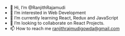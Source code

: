 - 👋 Hi, I’m @RanjithRajamudi
- 👀 I’m interested in Web Development
- 🌱 I’m currently learning React, Redux and JavaScript
- 💞️ I’m looking to collaborate on React Projects.
- 📫 How to reach me ranjithrajmudigowda@gmail.com

<!---
RanjithRajamudi/RanjithRajamudi is a ✨ special ✨ repository because its `README.md` (this file) appears on your GitHub profile.
You can click the Preview link to take a look at your changes.
--->
